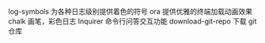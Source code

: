 log-symbols 为各种日志级别提供着色的符号
ora 提供优雅的终端加载动画效果
chalk 画笔，彩色日志
Inquirer 命令行问答交互功能
download-git-repo 下载 git 仓库